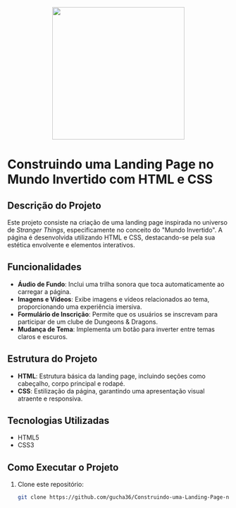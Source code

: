 <p align="center">
    <img width="300" src="https://micheleambrosio.github.io/semana-frontend-mundo-invertido/assets/images/banner/logo.svg">
</p>

# Construindo uma Landing Page no Mundo Invertido com HTML e CSS

## Descrição do Projeto
Este projeto consiste na criação de uma landing page inspirada no universo de *Stranger Things*, especificamente no conceito do "Mundo Invertido". A página é desenvolvida utilizando HTML e CSS, destacando-se pela sua estética envolvente e elementos interativos.

## Funcionalidades
- **Áudio de Fundo**: Inclui uma trilha sonora que toca automaticamente ao carregar a página.
- **Imagens e Vídeos**: Exibe imagens e vídeos relacionados ao tema, proporcionando uma experiência imersiva.
- **Formulário de Inscrição**: Permite que os usuários se inscrevam para participar de um clube de Dungeons & Dragons.
- **Mudança de Tema**: Implementa um botão para inverter entre temas claros e escuros.

## Estrutura do Projeto
- **HTML**: Estrutura básica da landing page, incluindo seções como cabeçalho, corpo principal e rodapé.
- **CSS**: Estilização da página, garantindo uma apresentação visual atraente e responsiva.

## Tecnologias Utilizadas
- HTML5
- CSS3



## Como Executar o Projeto
1. Clone este repositório:
   ```bash
   git clone https://github.com/gucha36/Construindo-uma-Landing-Page-no-Mundo-Invertido-com-HTML-e-CSS.git

